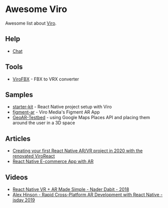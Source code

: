 # Awesome Viro

Awesome list about [Viro](https://github.com/virocommunity/viro).

## Help

- [Chat](https://discord.gg/YfxDBGTxvG)

## Tools

- [ViroFBX](https://github.com/ViroCommunity/ViroFBX) - FBX to VRX converter

## Samples

- [starter-kit](https://github.com/ViroCommunity/starter-kit) - React Native project setup with Viro
- [figment-ar](https://github.com/ViroCommunity/figment-ar) - Viro Media's Figment AR App
- [GeoAR-Testbed](https://github.com/ViroCommunity/GeoAR-Testbed) - using Google Maps Places API and placing them around the user in a 3D space

## Articles

- [Creating your first React Native AR/VR project in 2020 with the renovated ViroReact](https://geovi.medium.com/creating-your-first-react-native-ar-vr-project-in-2020-with-the-renovated-viroreact-d62fa43b797b)
- [React Native E-commerce App with AR](https://medium.com/@ceballosmarandres/react-native-e-commerce-app-with-ar-24cace2f213a)

## Videos

- [React Native VR + AR Made Simple - Nader Dabit - 2018](https://www.youtube.com/watch?v=csgMNguUjDU)
- [Alex Hinson - Rapid Cross-Platform AR Development with React Native - jsday 2019](https://www.youtube.com/watch?v=g0EGEnL9f4Q)
